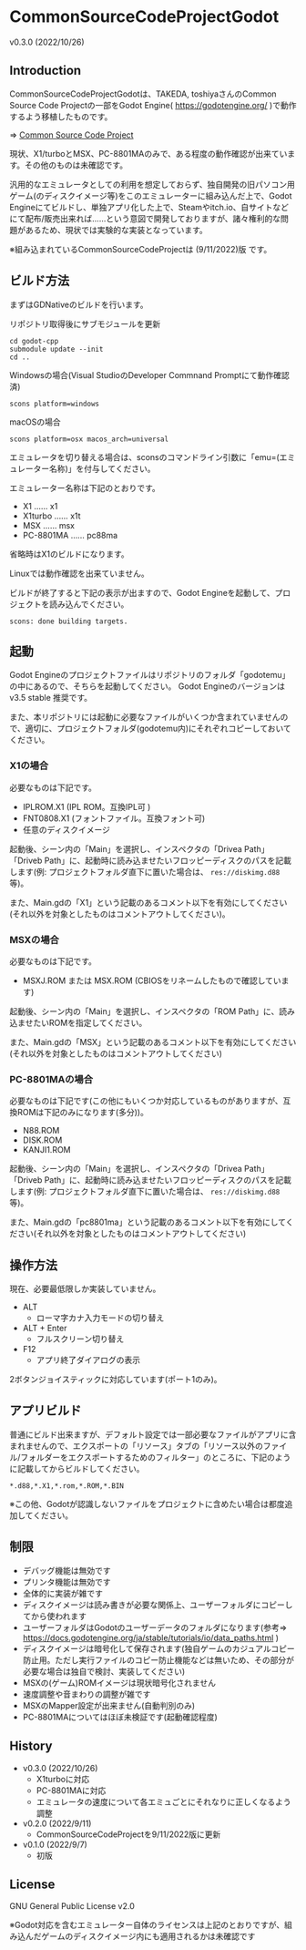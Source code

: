 # CommonSourceCodeProjectGodot

v0.3.0 (2022/10/26)

## Introduction

CommonSourceCodeProjectGodotは、TAKEDA, toshiyaさんのCommon Source Code Projectの一部をGodot Engine( https://godotengine.org/ )で動作するよう移植したものです。

⇒ [Common Source Code Project](http://takeda-toshiya.my.coocan.jp/)

現状、X1/turboとMSX、PC-8801MAのみで、ある程度の動作確認が出来ています。その他のものは未確認です。

汎用的なエミュレータとしての利用を想定しておらず、独自開発の旧パソコン用ゲーム(のディスクイメージ等)をこのエミュレーターに組み込んだ上で、Godot Engineにてビルドし、単独アプリ化した上で、Steamやitch.io、自サイトなどにて配布/販売出来れば……という意図で開発しておりますが、諸々権利的な問題があるため、現状では実験的な実装となっています。

※組み込まれているCommonSourceCodeProjectは (9/11/2022)版 です。

## ビルド方法

まずはGDNativeのビルドを行います。

リポジトリ取得後にサブモジュールを更新
```
cd godot-cpp
submodule update --init
cd ..
```

Windowsの場合(Visual StudioのDeveloper Commnand Promptにて動作確認済)
```
scons platform=windows
```

macOSの場合
```
scons platform=osx macos_arch=universal
```

エミュレータを切り替える場合は、sconsのコマンドライン引数に「emu=(エミュレーター名称)」を付与してください。

エミュレーター名称は下記のとおりです。

- X1 …… x1
- X1turbo …… x1t
- MSX …… msx
- PC-8801MA …… pc88ma

省略時はX1のビルドになります。

Linuxでは動作確認を出来ていません。

ビルドが終了すると下記の表示が出ますので、Godot Engineを起動して、プロジェクトを読み込んでください。
```
scons: done building targets.
```

## 起動

Godot Engineのプロジェクトファイルはリポジトリのフォルダ「godotemu」の中にあるので、そちらを起動してください。
Godot Engineのバージョンは v3.5 stable 推奨です。

また、本リポジトリには起動に必要なファイルがいくつか含まれていませんので、適切に、プロジェクトフォルダ(godotemu内)にそれぞれコピーしておいてください。

### X1の場合

必要なものは下記です。

* IPLROM.X1 (IPL ROM。互換IPL可 )
* FNT0808.X1 (フォントファイル。互換フォント可)
* 任意のディスクイメージ

起動後、シーン内の「Main」を選択し、インスペクタの「Drivea Path」「Driveb Path」に、起動時に読み込ませたいフロッピーディスクのパスを記載します(例: プロジェクトフォルダ直下に置いた場合は、 `res://diskimg.d88` 等)。

また、Main.gdの「X1」という記載のあるコメント以下を有効にしてください(それ以外を対象としたものはコメントアウトしてください)。

### MSXの場合
必要なものは下記です。

* MSXJ.ROM または MSX.ROM (CBIOSをリネームしたもので確認しています)

起動後、シーン内の「Main」を選択し、インスペクタの「ROM Path」に、読み込ませたいROMを指定してください。

また、Main.gdの「MSX」という記載のあるコメント以下を有効にしてください(それ以外を対象としたものはコメントアウトしてください)

### PC-8801MAの場合
必要なものは下記です(この他にもいくつか対応しているものがありますが、互換ROMは下記のみになります(多分))。

* N88.ROM
* DISK.ROM
* KANJI1.ROM

起動後、シーン内の「Main」を選択し、インスペクタの「Drivea Path」「Driveb Path」に、起動時に読み込ませたいフロッピーディスクのパスを記載します(例: プロジェクトフォルダ直下に置いた場合は、 `res://diskimg.d88` 等)。

また、Main.gdの「pc8801ma」という記載のあるコメント以下を有効にしてください(それ以外を対象としたものはコメントアウトしてください)


## 操作方法

現在、必要最低限しか実装していません。

* ALT
  * ローマ字カナ入力モードの切り替え
* ALT + Enter
  * フルスクリーン切り替え
* F12
  * アプリ終了ダイアログの表示

2ボタンジョイスティックに対応しています(ポート1のみ)。

## アプリビルド

普通にビルド出来ますが、デフォルト設定では一部必要なファイルがアプリに含まれませんので、エクスポートの「リソース」タブの「リソース以外のファイル/フォルダーをエクスポートするためのフィルター」のところに、下記のように記載してからビルドしてください。

```
*.d88,*.X1,*.rom,*.ROM,*.BIN
```
※この他、Godotが認識しないファイルをプロジェクトに含めたい場合は都度追加してください。

## 制限

* デバッグ機能は無効です
* プリンタ機能は無効です
* 全体的に実装が雑です
* ディスクイメージは読み書きが必要な関係上、ユーザーフォルダにコピーしてから使われます
* ユーザーフォルダはGodotのユーザーデータのフォルダになります(参考⇒ https://docs.godotengine.org/ja/stable/tutorials/io/data_paths.html )
* ディスクイメージは暗号化して保存されます(独自ゲームのカジュアルコピー防止用。ただし実行ファイルのコピー防止機能などは無いため、その部分が必要な場合は独自で検討、実装してください)
* MSXの(ゲーム)ROMイメージは現状暗号化されません
* 速度調整や音まわりの調整が雑です
* MSXのMapper設定が出来ません(自動判別のみ)
* PC-8801MAについてはほぼ未検証です(起動確認程度)

## History
* v0.3.0 (2022/10/26)
  * X1turboに対応
  * PC-8801MAに対応
  * エミュレータの速度について各エミュごとにそれなりに正しくなるよう調整
* v0.2.0 (2022/9/11)
  * CommonSourceCodeProjectを9/11/2022版に更新
* v0.1.0 (2022/9/7)
  * 初版

## License
GNU General Public License v2.0

※Godot対応を含むエミュレーター自体のライセンスは上記のとおりですが、組み込んだゲームのディスクイメージ内にも適用されるかは未確認です
